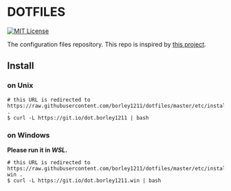# DOTFILES
[![MIT License](http://img.shields.io/badge/license-MIT-blue.svg?style=flat)](LICENSE)

The configuration files repository.
This repo is inspired by [this project](https://github.com/b4b4r07/dotfiles).

## Install

### on Unix
```console:
# this URL is redirected to https://raw.githubusercontent.com/borley1211/dotfiles/master/etc/install .
$ curl -L https://git.io/dot.borley1211 | bash
```

### on Windows
**Please run it in *WSL*.**
```console:
# this URL is redirected to https://raw.githubusercontent.com/borley1211/dotfiles/master/etc/install-win .
$ curl -L https://git.io/dot.borley1211.win | bash
```
